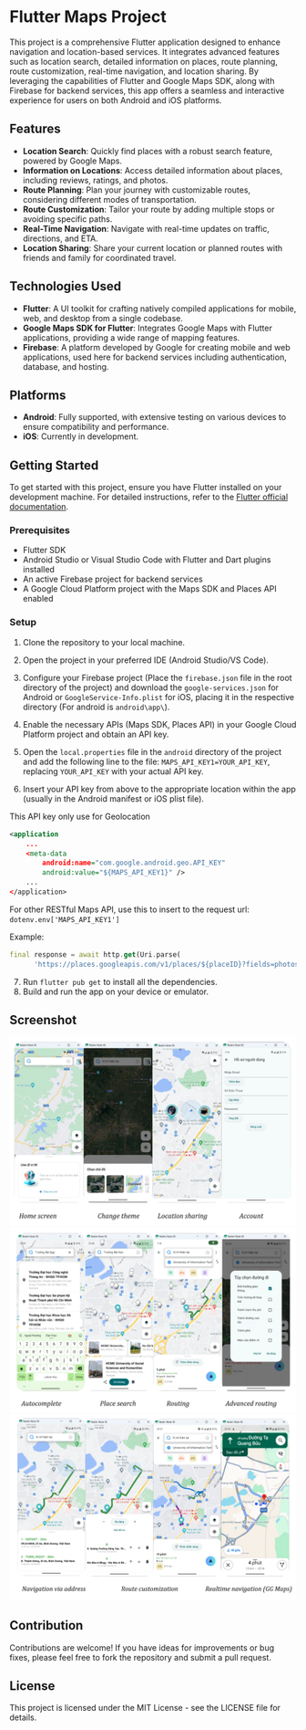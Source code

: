 # Flutter Maps Project

This project is a comprehensive Flutter application designed to enhance navigation and location-based services. It integrates advanced features such as location search, detailed information on places, route planning, route customization, real-time navigation, and location sharing. By leveraging the capabilities of Flutter and Google Maps SDK, along with Firebase for backend services, this app offers a seamless and interactive experience for users on both Android and iOS platforms.

## Features

- **Location Search**: Quickly find places with a robust search feature, powered by Google Maps.
- **Information on Locations**: Access detailed information about places, including reviews, ratings, and photos.
- **Route Planning**: Plan your journey with customizable routes, considering different modes of transportation.
- **Route Customization**: Tailor your route by adding multiple stops or avoiding specific paths.
- **Real-Time Navigation**: Navigate with real-time updates on traffic, directions, and ETA.
- **Location Sharing**: Share your current location or planned routes with friends and family for coordinated travel.

## Technologies Used

- **Flutter**: A UI toolkit for crafting natively compiled applications for mobile, web, and desktop from a single codebase.
- **Google Maps SDK for Flutter**: Integrates Google Maps with Flutter applications, providing a wide range of mapping features.
- **Firebase**: A platform developed by Google for creating mobile and web applications, used here for backend services including authentication, database, and hosting.

## Platforms

- **Android**: Fully supported, with extensive testing on various devices to ensure compatibility and performance.
- **iOS**: Currently in development.

## Getting Started

To get started with this project, ensure you have Flutter installed on your development machine. For detailed instructions, refer to the [Flutter official documentation](https://flutter.dev/docs/get-started/install).

### Prerequisites

- Flutter SDK
- Android Studio or Visual Studio Code with Flutter and Dart plugins installed
- An active Firebase project for backend services
- A Google Cloud Platform project with the Maps SDK and Places API enabled

### Setup

1. Clone the repository to your local machine.
2. Open the project in your preferred IDE (Android Studio/VS Code).
3. Configure your Firebase project (Place the `firebase.json` file in the root directory of the project) and download the `google-services.json` for Android or `GoogleService-Info.plist` for iOS, placing it in the respective directory (For android is `android\app\`).
4. Enable the necessary APIs (Maps SDK, Places API) in your Google Cloud Platform project and obtain an API key.
5. Open the `local.properties` file in the `android` directory of the project and add the following line to the file: `MAPS_API_KEY1=YOUR_API_KEY`, replacing `YOUR_API_KEY` with your actual API key.

6. Insert your API key from above to the appropriate location within the app (usually in the Android manifest or iOS plist file).

This API key only use for Geolocation
```xml
<application
    ...
    <meta-data
        android:name="com.google.android.geo.API_KEY"
        android:value="${MAPS_API_KEY1}" />
    ...
</application>
```

For other RESTful Maps API, use this to insert to the request url: `
dotenv.env['MAPS_API_KEY1']
`

Example:
```dart
final response = await http.get(Uri.parse(
      'https://places.googleapis.com/v1/places/${placeID}?fields=photos&key=${dotenv.env['MAPS_API_KEY1']}'));
```

7. Run `flutter pub get` to install all the dependencies.
8. Build and run the app on your device or emulator.

## Screenshot

![App Screenshot](screenshot_1.png)
![App Screenshot](screenshot_2.png)
![App Screenshot](screenshot_3.png)





## Contribution

Contributions are welcome! If you have ideas for improvements or bug fixes, please feel free to fork the repository and submit a pull request.

## License

This project is licensed under the MIT License - see the LICENSE file for details.

